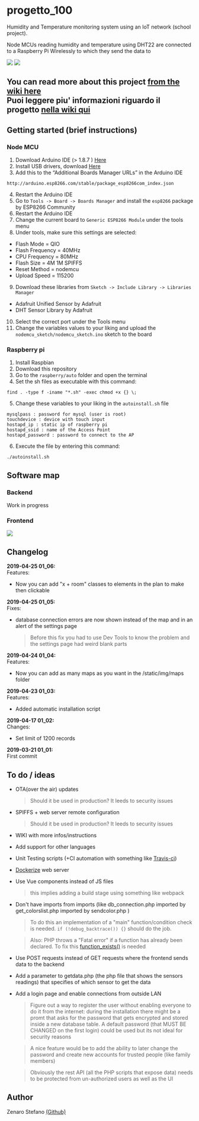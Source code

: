 # progetto_100
Humidity and Temperature monitoring system using an IoT network (school project).

Node MCUs reading humidity and temperature using DHT22 are connected to a Raspberry Pi Wirelessly to which they send the data to

![](https://github.com/mario33881/progetto_100/raw/master/images/wallpaper.png?raw=true)
![](https://i.imgur.com/xPlIjIH.png)

You can read more about this project [from the wiki here](https://github.com/mario33881/progetto_100/wiki) <br />
Puoi leggere piu' informazioni riguardo il progetto [nella wiki qui](https://github.com/mario33881/progetto_100/wiki)
---

## Getting started (brief instructions)

### Node MCU

1. Download Arduino IDE (> 1.8.7 ) [Here](https://www.arduino.cc/en/Main/Software)
2. Install USB drivers, download [Here](https://www.silabs.com/products/mcu/Pages/USBtoUARTBridgeVCPDrivers.aspx)
3. Add this to the “Additional Boards Manager URLs” in the Arduino IDE
```
http://arduino.esp8266.com/stable/package_esp8266com_index.json
```
4. Restart the Arduino IDE
5. Go to ```Tools -> Board -> Boards Manager``` and install the ```esp8266``` package by ESP8266 Community
6. Restart the Arduino IDE
7. Change the current board to ```Generic ESP8266 Module``` under the tools menu
8. Under tools, make sure this settings are selected:
* Flash Mode = QIO
* Flash Frequency = 40MHz
* CPU Frequency = 80MHz
* Flash Size = 4M 1M SPIFFS
* Reset Method = nodemcu
* Upload Speed = 115200
9. Download these libraries from ```Sketch -> Include Library -> Libraries Manager```
* Adafruit Unified Sensor by Adafruit
* DHT Sensor Library by Adafruit
10. Select the correct port under the Tools menu
11. Change the variables values to your liking and upload the ```nodemcu_sketch/nodemcu_sketch.ino``` sketch to the board

### Raspberry pi

1. Install Raspbian
2. Download this repository
3. Go to the ```raspberry/auto``` folder and open the terminal
4. Set the sh files as executable with this command:
```
find . -type f -iname "*.sh" -exec chmod +x {} \;
```
5. Change these variables to your liking in the ```autoinstall.sh``` file
```
mysqlpass : password for mysql (user is root)
touchdevice : device with touch input
hostapd_ip : static ip of raspberry pi
hostapd_ssid : name of the Access Point
hostapd_password : password to connect to the AP
```
6. Execute the file by entering this command:
```
./autoinstall.sh
```

## Software map

### Backend
Work in progress
### Frontend
![](https://github.com/mario33881/progetto_100/blob/master/images/frontend.png)

## Changelog

**2019-04-25 01_06:** <br/>
Features:
* Now you can add "x + room" classes to elements in the plan to make then clickable

**2019-04-25 01_05:** <br/>
Fixes:
* database connection errors are now shown instead of the map and in an alert of the settings page
    > Before this fix you had to use Dev Tools to know the problem and the settings page had weird blank parts

**2019-04-24 01_04:** <br/>
Features:
* Now you can add as many maps as you want in the /static/img/maps folder

**2019-04-23 01_03:** <br/>
Features:
* Added automatic installation script

**2019-04-17 01_02:** <br/>
Changes:
* Set limit of 1200 records

**2019-03-21 01_01:** <br/>
First commit

## To do / ideas
* OTA(over the air) updates
    > Should it be used in production? It leeds to security issues
* SPIFFS + web server remote configuration
    > Should it be used in production? It leeds to security issues
* WIKI with more infos/instructions
* Add support for other languages
* Unit Testing scripts (+CI automation with something like [Travis-ci](https://travis-ci.org/))
* [Dockerize](https://www.docker.com/) web server
* Use Vue components instead of JS files 
    > this implies adding a build stage using something like webpack
* Don't have imports from imports 
(like db_connection.php imported by get_colorslist.php 
imported by sendcolor.php )
    > To do this an implementation of a "main" function/condition check is needed.
    > ```if (!debug_backtrace()) {}``` should do the job. 
    
    > Also: PHP throws a "Fatal error" if a function has already been declared.
    To fix this [function_exists()](https://www.php.net/manual/en/function.function-exists.php) is needed
    
* Use POST requests instead of GET requests where the frontend sends data to the backend
* Add a parameter to getdata.php (the php file that shows the sensors readings)
  that specifies of which sensor to get the data  
* Add a login page and enable connections from outside LAN
    > Figure out a way to register the user without enabling everyone to do it from the internet: 
    > during the installation there might be a promt that asks for the password
    > that gets encrypted and stored inside a new database table.
    > A default password (that MUST BE CHANGED on the first login) could be used but its not ideal for security reasons
    
    > A nice feature would be to add the ability to later change the password 
    > and create new accounts for trusted people (like family members)
    
    > Obviously the rest API (all the PHP scripts that expose data) needs to be protected from un-authorized users as well as the UI

## Author
Zenaro Stefano [(Github)](https://github.com/mario33881)
